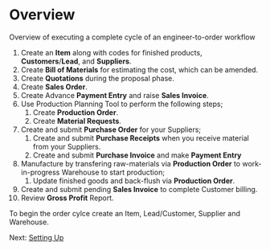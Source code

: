 # Overview

<p class="lead">Overview of executing a complete cycle of an engineer-to-order workflow</p>

1. Create an **Item** along with codes for finished products, **Customers**/**Lead**, and **Suppliers**.
1. Create **Bill of Materials** for estimating the cost, which can be amended.
1. Create **Quotations** during the proposal phase. 
1. Create **Sales Order**.
1. Create Advance **Payment Entry** and raise **Sales Invoice**.
1. Use Production Planning Tool to perform the following steps;
	1. Create **Production Order**.
    2. Create **Material Requests**.
1. Create and submit **Purchase Order** for your Suppliers;
   1. Create and submit **Purchase Receipts** when you receive material from your Suppliers.
   1. Create and submit **Purchase Invoice** and make **Payment Entry** 
1. Manufacture by transfering raw-materials via **Production Order** to work-in-progress Warehouse to start production;
   1. Update finished goods and back-flush via **Production Order**.
1. Create and submit pending **Sales Invoice** to complete Customer billing.
1. Review **Gross Profit** Report.

To begin the order cylce create an Item, Lead/Customer, Supplier and Warehouse.

Next: [Setting Up](/user-guide/guide-books/engineer-to-order/set-up)